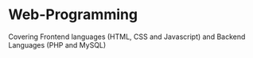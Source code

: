# Web-Programming
Covering Frontend languages (HTML, CSS and Javascript) and Backend Languages (PHP and MySQL)
